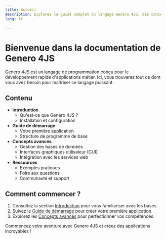 ```yaml
---
title: Accueil
description: Explorez le guide complet du langage Genero 4JS, des concepts de base aux fonctionnalités avancées.
lang: fr

---
```


# Bienvenue dans la documentation de Genero 4JS

Genero 4JS est un langage de programmation conçu pour le développement rapide d'applications métier. Ici, vous trouverez tout ce dont vous avez besoin pour maîtriser ce langage puissant.

## Contenu

- **Introduction**
    - Qu'est-ce que Genero 4JS ?
    - Installation et configuration
- **Guide de démarrage**
    - Votre première application
    - Structure de programme de base
- **Concepts avancés**
    - Gestion des bases de données
    - Interfaces graphiques utilisateur (GUI)
    - Intégration avec les services web
- **Ressources**
    - Exemples pratiques
    - Foire aux questions
    - Communauté et support

## Comment commencer ?

1. Consultez la section [Introduction](#introduction) pour vous familiariser avec les bases.
2. Suivez le [Guide de démarrage](#guide-de-démarrage) pour créer votre première application.
3. Explorez les [Concepts avancés](#concepts-avancés) pour perfectionner vos compétences.

Commencez votre aventure avec Genero 4JS et créez des applications incroyables !
